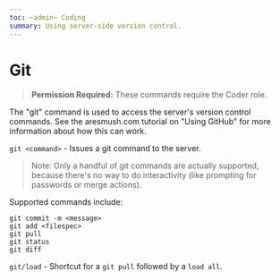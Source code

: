 ```yaml
---
toc: ~admin~ Coding
summary: Using server-side version control.
---
```

# Git

> **Permission Required:** These commands require the Coder role.

The "git" command is used to access the server's version control commands.  See the aresmush.com tutorial on "Using GitHub" for more information about how this can work.

`git <command>` - Issues a git command to the server.  

> Note: Only a handful of git commands are actually supported, because there's no way to do interactivity (like prompting for passwords or merge actions).

Supported commands include:  

    git commit -m <message>
    git add <filespec>
    git pull
    git status
    git diff

`git/load` - Shortcut for a `git pull` followed by a `load all`.
